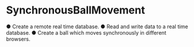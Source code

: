 # SynchronousBallMovement
● Create a remote real time database.
● Read and write data to a real time database.
● Create a ball which moves synchronously in different browsers.

